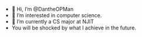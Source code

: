 - 👋 Hi, I’m @DantheOPMan
- 👀 I’m interested in computer science.
- 🌱 I’m currently a CS major at NJIT
- You will be shocked by what I achieve in the future.

<!---
DantheOPMan/DantheOPMan is a ✨ special ✨ repository because its `README.md` (this file) appears on your GitHub profile.
You can click the Preview link to take a look at your changes.
--->
